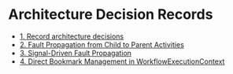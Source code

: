 # Architecture Decision Records

* [1. Record architecture decisions](0001-record-architecture-decisions.md)
* [2. Fault Propagation from Child to Parent Activities](0002-fault-propagation-from-child-to-parent-activities.md)
* [3. Signal-Driven Fault Propagation](0003-signal-driven-fault-propagation.md)
* [4. Direct Bookmark Management in WorkflowExecutionContext](0004-direct-bookmark-management-in-workflowexecutioncontext.md)
